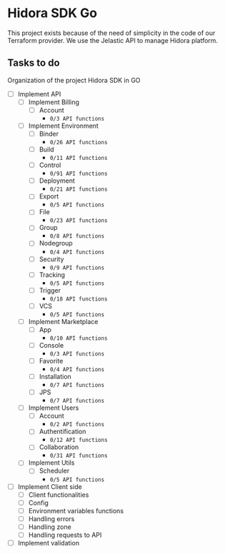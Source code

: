 # Hidora SDK Go

This project exists because of the need of simplicity in the code of our Terraform provider.
We use the Jelastic API to manage Hidora platform.

## Tasks to do

Organization of the project Hidora SDK in GO
- [ ] Implement API
    - [ ] Implement Billing
        - [ ] Account
            - `0/3 API functions`
    - [ ] Implement Environment
        - [ ] Binder
            - `0/26 API functions`
        - [ ] Build
            - `0/11 API functions`
        - [ ] Control
            - `0/91 API functions`
        - [ ] Deployment
            - `0/21 API functions`
        - [ ] Export
            - `0/5 API functions`
        - [ ] File
            - `0/23 API functions`
        - [ ] Group
            - `0/8 API functions`
        - [ ] Nodegroup
            - `0/4 API functions`
        - [ ] Security
            - `0/9 API functions`
        - [ ] Tracking
            - `0/5 API functions`
        - [ ] Trigger
            - `0/18 API functions`
        - [ ] VCS
            - `0/5 API functions`
    - [ ] Implement Marketplace
        - [ ] App
            - `0/10 API functions`
        - [ ] Console
            - `0/3 API functions`
        - [ ] Favorite
            - `0/4 API functions`
        - [ ] Installation
            - `0/7 API functions`
        - [ ] JPS
            - `0/7 API functions`
    - [ ] Implement Users
        - [ ] Account
            - `0/2 API functions`
        - [ ] Authentification
            - `0/12 API functions`
        - [ ] Collaboration
            - `0/31 API functions`
    - [ ] Implement Utils
        - [ ] Scheduler
            - `0/5 API functions`
- [ ] Implement Client side
    - [ ] Client functionalities
    - [ ] Config
    - [ ] Environment variables functions
    - [ ] Handling errors
    - [ ] Handling zone
    - [ ] Handling requests to API
- [ ] Implement validation

## 